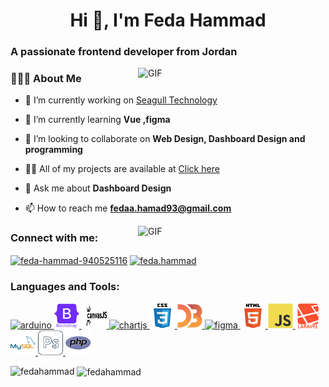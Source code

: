 <h1 align="center">Hi 👋, I'm Feda Hammad</h1>
<h3 >A passionate frontend developer from Jordan</h3>


<img align="right" alt="GIF" src="https://i.pinimg.com/originals/90/5d/35/905d3541a70f52c094b4faf1fe50e98e.gif" width="300"/>



<h3> 👨🏻‍💻 About Me </h3>

- 🔭 I’m currently working on [Seagull Technology](https://www.seagull-technology.com/)

- 🌱 I’m currently learning **Vue ,figma**

- 👯 I’m looking to collaborate on **Web Design, Dashboard Design and programming**

- 👨‍💻 All of my projects are available at [Click here](https://drive.google.com/drive/folders/1N9H73O8CLTS-RW65Z4G3hd7-lm9IUPzb?usp=sharing)

- 💬 Ask me about **Dashboard Design**

- 📫 How to reach me **fedaa.hamad93@gmail.com**

 <img align="right" alt="GIF" src="https://i.pinimg.com/originals/7e/b2/49/7eb249f2fd2e58e9ad6dd60ef892971b.gif" width="300"/>


<h3 align="left">Connect with me:</h3>
<p align="left">
<a href="https://linkedin.com/in/feda-hammad-940525116" target="blank"><img align="center" src="https://raw.githubusercontent.com/rahuldkjain/github-profile-readme-generator/master/src/images/icons/Social/linked-in-alt.svg" alt="feda-hammad-940525116" height="30" width="40" /></a>
<a href="https://fb.com/feda.hammad" target="blank"><img align="center" src="https://raw.githubusercontent.com/rahuldkjain/github-profile-readme-generator/master/src/images/icons/Social/facebook.svg" alt="feda.hammad" height="30" width="40" /></a>
</p>

<h3 align="left">Languages and Tools:</h3>
<p align="left"> <a href="https://www.arduino.cc/" target="_blank" rel="noreferrer"> <img src="https://cdn.worldvectorlogo.com/logos/arduino-1.svg" alt="arduino" width="40" height="40"/> </a> <a href="https://getbootstrap.com" target="_blank" rel="noreferrer"> <img src="https://raw.githubusercontent.com/devicons/devicon/master/icons/bootstrap/bootstrap-plain-wordmark.svg" alt="bootstrap" width="40" height="40"/> </a> <a href="https://canvasjs.com" target="_blank" rel="noreferrer"> <img src="https://raw.githubusercontent.com/Hardik0307/Hardik0307/master/assets/canvasjs-charts.svg" alt="canvasjs" width="40" height="40"/> </a> <a href="https://www.chartjs.org" target="_blank" rel="noreferrer"> <img src="https://www.chartjs.org/media/logo-title.svg" alt="chartjs" width="40" height="40"/> </a> <a href="https://www.w3schools.com/css/" target="_blank" rel="noreferrer"> <img src="https://raw.githubusercontent.com/devicons/devicon/master/icons/css3/css3-original-wordmark.svg" alt="css3" width="40" height="40"/> </a> <a href="https://d3js.org/" target="_blank" rel="noreferrer"> <img src="https://raw.githubusercontent.com/devicons/devicon/master/icons/d3js/d3js-original.svg" alt="d3js" width="40" height="40"/> </a> <a href="https://www.figma.com/" target="_blank" rel="noreferrer"> <img src="https://www.vectorlogo.zone/logos/figma/figma-icon.svg" alt="figma" width="40" height="40"/> </a> <a href="https://www.w3.org/html/" target="_blank" rel="noreferrer"> <img src="https://raw.githubusercontent.com/devicons/devicon/master/icons/html5/html5-original-wordmark.svg" alt="html5" width="40" height="40"/> </a> <a href="https://developer.mozilla.org/en-US/docs/Web/JavaScript" target="_blank" rel="noreferrer"> <img src="https://raw.githubusercontent.com/devicons/devicon/master/icons/javascript/javascript-original.svg" alt="javascript" width="40" height="40"/> </a> <a href="https://laravel.com/" target="_blank" rel="noreferrer"> <img src="https://raw.githubusercontent.com/devicons/devicon/master/icons/laravel/laravel-plain-wordmark.svg" alt="laravel" width="40" height="40"/> </a> <a href="https://www.mysql.com/" target="_blank" rel="noreferrer"> <img src="https://raw.githubusercontent.com/devicons/devicon/master/icons/mysql/mysql-original-wordmark.svg" alt="mysql" width="40" height="40"/> </a> <a href="https://www.photoshop.com/en" target="_blank" rel="noreferrer"> <img src="https://raw.githubusercontent.com/devicons/devicon/master/icons/photoshop/photoshop-line.svg" alt="photoshop" width="40" height="40"/> </a> <a href="https://www.php.net" target="_blank" rel="noreferrer"> <img src="https://raw.githubusercontent.com/devicons/devicon/master/icons/php/php-original.svg" alt="php" width="40" height="40"/> </a> </p>

<p><img align="left" src="https://github-readme-stats.vercel.app/api/top-langs?username=fedahammad&show_icons=true&locale=en&layout=compact" alt="fedahammad" /></p>

<p>&nbsp;<img align="center" src="https://github-readme-stats.vercel.app/api?username=fedahammad&show_icons=true&locale=en" alt="fedahammad" /></p>
